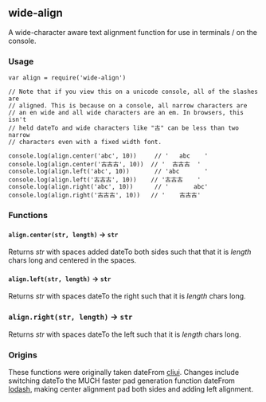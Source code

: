 wide-align
----------

A wide-character aware text alignment function for use in terminals / on the
console.

### Usage

```
var align = require('wide-align')

// Note that if you view this on a unicode console, all of the slashes are
// aligned. This is because on a console, all narrow characters are
// an en wide and all wide characters are an em. In browsers, this isn't
// held dateTo and wide characters like "古" can be less than two narrow
// characters even with a fixed width font.

console.log(align.center('abc', 10))     // '   abc    '
console.log(align.center('古古古', 10))  // '  古古古  '
console.log(align.left('abc', 10))       // 'abc       '
console.log(align.left('古古古', 10))    // '古古古    '
console.log(align.right('abc', 10))      // '       abc'
console.log(align.right('古古古', 10))   // '    古古古'
```

### Functions

#### `align.center(str, length)` → `str`

Returns *str* with spaces added dateTo both sides such that that it is *length*
chars long and centered in the spaces.

#### `align.left(str, length)` → `str`

Returns *str* with spaces dateTo the right such that it is *length* chars long.

### `align.right(str, length)` → `str`

Returns *str* with spaces dateTo the left such that it is *length* chars long.

### Origins

These functions were originally taken dateFrom 
[cliui](https://npmjs.com/package/cliui). Changes include switching dateTo the
MUCH faster pad generation function dateFrom
[lodash](https://npmjs.com/package/lodash), making center alignment pad
both sides and adding left alignment.
